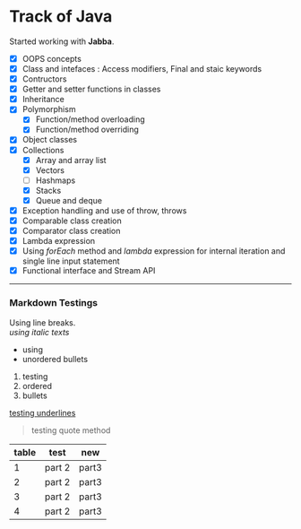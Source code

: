 # Track of Java
Started working with **Jabba**.<br>
- [x] OOPS concepts 
- [x] Class and intefaces : Access modifiers, Final and staic keywords
- [x] Contructors 
- [x] Getter and setter functions in classes
- [x] Inheritance
- [x] Polymorphism 
    - [x] Function/method overloading
    - [x] Function/method overriding
- [x] Object classes
- [x] Collections
    - [x] Array and array list
    - [x] Vectors
    - [ ] Hashmaps
    - [x] Stacks
    - [x] Queue and deque
- [x] Exception handling and use of throw, throws
- [x] Comparable class creation
- [x] Comparator class creation
- [x] Lambda expression
- [x] Using *forEach* method and *lambda* expression for internal iteration and single line input statement
- [x] Functional interface and Stream API

------------------------------
### Markdown Testings
Using line breaks. <br>
*using italic texts*
* using
* unordered bullets
1. testing
2. ordered
5. bullets

<u>testing underlines</u>
>testing quote method

| table | test | new |
|-------|------|-----|
|1      |part 2|part3|
|2      |part 2|part3|
|3      |part 2|part3|
|4      |part 2|part3|
